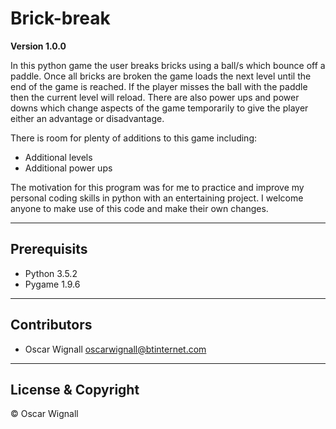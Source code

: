 # Brick-break

**Version 1.0.0**

In this python game the user breaks bricks using a ball/s which bounce off a paddle. Once all bricks are broken the game loads the next level until the end of the game is reached. If the player misses the ball with the paddle then the current level will reload. There are also power ups and power downs which change aspects of the game temporarily to give the player either an advantage or disadvantage.

There is room for plenty of additions to this game including:
* Additional levels
* Additional power ups

The motivation for this program was for me to practice and improve my personal coding skills in python with an entertaining project. I welcome anyone to make use of this code and make their own changes.

---

## Prerequisits

* Python 3.5.2
* Pygame 1.9.6

---

## Contributors

- Oscar Wignall <oscarwignall@btinternet.com>

---

## License & Copyright

© Oscar Wignall